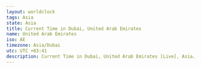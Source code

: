 ```yaml
---
layout: worldclock
tags: Asia
state: Asia
title: Current Time in Dubai, United Arab Emirates
name: United Arab Emirates
iso: AE
timezone: Asia/Dubai
utc: UTC +03:41
description: Current Time in Dubai, United Arab Emirates [Live], Asia. Live update now time in Dubai, timezone Asia/Dubai, UTC +03:41, Country ISO code & Current Local Time.
---
```


